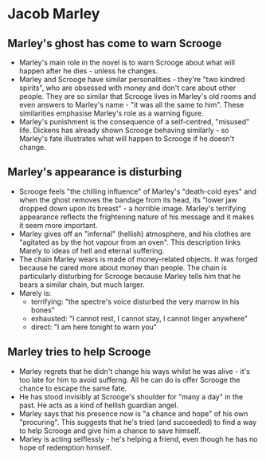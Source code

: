 # Jacob Marley

## Marley's ghost has come to warn Scrooge
- Marley's main role in the novel is to warn Scrooge about what will happen after he dies - unless he changes.
- Marley and Scrooge have similar personalities - they're "two kindred spirits", who are obsessed with money and don't care about other people. They are so similar that Scrooge lives in Marley's old rooms and even answers to Marley's name - "it was all the same to him". These similarities emphasise Marley's role as a warning figure.
- Marley's punishment is the consequence of a self-centred, "misused" life. Dickens has already shown Scrooge behaving similarly - so Marley's fate illustrates what will happen to Scrooge if he doesn't change.

## Marley's appearance is disturbing
- Scrooge feels "the chilling influence" of Marley's "death-cold eyes" and when the ghost removes the bandage from its head, its "lower jaw dropped down upon its breast" - a horrible image. Marley's terrifying appearance reflects the frightening nature of his message and it makes it seem more important.
- Marley gives off an "infernal" (hellish) atmosphere, and his clothes are "agitated as by the hot vapour from an oven". This description links Marely to ideas of hell and eternal suffering.
- The chain Marley wears is made of money-related objects. It was forged because he cared more about money than people. The chain is particularly disturbing for Scrooge because Marley tells him that he bears a similar chain, but much larger.
- Marely is:
  - terrifying: "the spectre's voice disturbed the very marrow in his bones"
  - exhausted: "I cannot rest, I cannot stay, I cannot linger anywhere"
  - direct: "I am here tonight to warn you"
  
## Marley tries to help Scrooge
- Marley regrets that he didn't change his ways whilst he was alive - it's too late for him to avoid sufferng. All he can do is offer Scrooge the chance to escape the same fate.
- He has stood invisibly at Scrooge's shoulder for "many a day" in the past. He acts as a kind of hellish guardian angel.
- Marley says that his presence now is "a chance and hope" of his own "procuring". This suggests that he's tried (and succeeded) to find a way to help Scrooge and give him a chance to save himself.
- Marley is acting selflessly - he's helping a friend, even though he has no hope of redemption himself.
